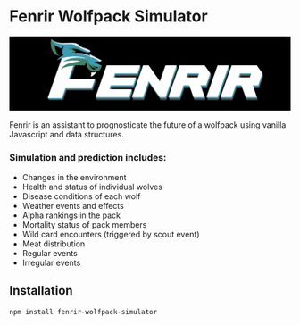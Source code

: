 # Fenrir Wolfpack Simulator
![alt text][logo]

[logo]: https://github.com/skywarth/Fenrir-wolfpack-simulator/blob/master/resc/fenrir-logo-black.png "Fenrir Wolfpack Simulator"
Fenrir is an assistant to prognosticate the future of a wolfpack using vanilla Javascript and data structures. 

### Simulation and prediction includes:
* Changes in the environment
* Health and status of individual wolves
* Disease conditions of each wolf
* Weather events and effects
* Alpha rankings in the pack
* Mortality status of pack members
* Wild card encounters (triggered by scout event)
* Meat distribution
* Regular events
* Irregular events



## Installation
```
npm install fenrir-wolfpack-simulator
```
